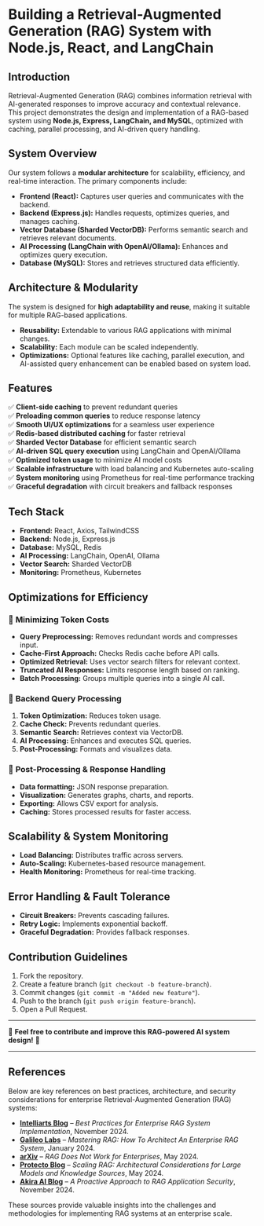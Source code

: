 # Building a Retrieval-Augmented Generation (RAG) System with Node.js, React, and LangChain

## Introduction
Retrieval-Augmented Generation (RAG) combines information retrieval with AI-generated responses to improve accuracy and contextual relevance. This project demonstrates the design and implementation of a RAG-based system using **Node.js, Express, LangChain, and MySQL**, optimized with caching, parallel processing, and AI-driven query handling.

## System Overview
Our system follows a **modular architecture** for scalability, efficiency, and real-time interaction. The primary components include:

- **Frontend (React):** Captures user queries and communicates with the backend.
- **Backend (Express.js):** Handles requests, optimizes queries, and manages caching.
- **Vector Database (Sharded VectorDB):** Performs semantic search and retrieves relevant documents.
- **AI Processing (LangChain with OpenAI/Ollama):** Enhances and optimizes query execution.
- **Database (MySQL):** Stores and retrieves structured data efficiently.

## Architecture & Modularity
The system is designed for **high adaptability and reuse**, making it suitable for multiple RAG-based applications.
- **Reusability:** Extendable to various RAG applications with minimal changes.
- **Scalability:** Each module can be scaled independently.
- **Optimizations:** Optional features like caching, parallel execution, and AI-assisted query enhancement can be enabled based on system load.

## Features
✅ **Client-side caching** to prevent redundant queries  
✅ **Preloading common queries** to reduce response latency  
✅ **Smooth UI/UX optimizations** for a seamless user experience  
✅ **Redis-based distributed caching** for faster retrieval  
✅ **Sharded Vector Database** for efficient semantic search  
✅ **AI-driven SQL query execution** using LangChain and OpenAI/Ollama  
✅ **Optimized token usage** to minimize AI model costs  
✅ **Scalable infrastructure** with load balancing and Kubernetes auto-scaling  
✅ **System monitoring** using Prometheus for real-time performance tracking  
✅ **Graceful degradation** with circuit breakers and fallback responses  


## Tech Stack
- **Frontend:** React, Axios, TailwindCSS
- **Backend:** Node.js, Express.js
- **Database:** MySQL, Redis
- **AI Processing:** LangChain, OpenAI, Ollama
- **Vector Search:** Sharded VectorDB
- **Monitoring:** Prometheus, Kubernetes

## Optimizations for Efficiency
### 🔹 **Minimizing Token Costs**
- **Query Preprocessing:** Removes redundant words and compresses input.
- **Cache-First Approach:** Checks Redis cache before API calls.
- **Optimized Retrieval:** Uses vector search filters for relevant context.
- **Truncated AI Responses:** Limits response length based on ranking.
- **Batch Processing:** Groups multiple queries into a single AI call.

### 🔹 **Backend Query Processing**
1. **Token Optimization:** Reduces token usage.
2. **Cache Check:** Prevents redundant queries.
3. **Semantic Search:** Retrieves context via VectorDB.
4. **AI Processing:** Enhances and executes SQL queries.
5. **Post-Processing:** Formats and visualizes data.

### 🔹 **Post-Processing & Response Handling**
- **Data formatting:** JSON response preparation.
- **Visualization:** Generates graphs, charts, and reports.
- **Exporting:** Allows CSV export for analysis.
- **Caching:** Stores processed results for faster access.

## Scalability & System Monitoring
- **Load Balancing:** Distributes traffic across servers.
- **Auto-Scaling:** Kubernetes-based resource management.
- **Health Monitoring:** Prometheus for real-time tracking.

## Error Handling & Fault Tolerance
- **Circuit Breakers:** Prevents cascading failures.
- **Retry Logic:** Implements exponential backoff.
- **Graceful Degradation:** Provides fallback responses.

## Contribution Guidelines
1. Fork the repository.
2. Create a feature branch (`git checkout -b feature-branch`).
3. Commit changes (`git commit -m "Added new feature"`).
4. Push to the branch (`git push origin feature-branch`).
5. Open a Pull Request.


---

🔗 **Feel free to contribute and improve this RAG-powered AI system design!** 🚀

---

## References

Below are key references on best practices, architecture, and security considerations for enterprise Retrieval-Augmented Generation (RAG) systems:

- **[Intelliarts Blog](https://intelliarts.com/blog/enterprise-rag-system-best-practices/)** – *Best Practices for Enterprise RAG System Implementation*, November 2024.
- **[Galileo Labs](https://www.galileo.ai/blog/mastering-rag-how-to-architect-an-enterprise-rag-system)** – *Mastering RAG: How To Architect An Enterprise RAG System*, January 2024.
- **[arXiv](https://arxiv.org/abs/2406.04369)** – *RAG Does Not Work for Enterprises*, May 2024.
- **[Protecto Blog](https://www.protecto.ai/blog/scaling-rag-architectural-considerations-large-models-knowledge-sources)** – *Scaling RAG: Architectural Considerations for Large Models and Knowledge Sources*, May 2024.
- **[Akira AI Blog](https://www.akira.ai/blog/rag-application-security)** – *A Proactive Approach to RAG Application Security*, November 2024.

These sources provide valuable insights into the challenges and methodologies for implementing RAG systems at an enterprise scale.


